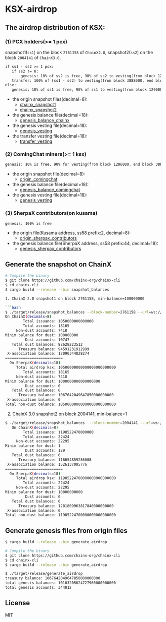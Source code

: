 # KSX-airdrop

## The airdrop distribution of KSX:
### (1) PCX holders(>= 1 pcx)

snapshot1(`ss1`) on the block `2761158` of `ChainX2.0`, 
snapshot2(`ss2`) on the block `2004141` of `ChainX3.0`,
 
 ```txt
 if ss1 - ss2 >= 1 pcx:
    if ss2 != 0:
        genesis: 10% of ss2 is free, 90% of ss2 to vesting(from block 1296000, end block 3888000)
    transfer: 100% of (ss1 - ss2) to vesting(from block 3888000, end block 9072000)
 else:
    genesis: 10% of ss1 is free, 90% of ss1 to vesting(from block 1296000, end block 3888000)
 ```
- the origin snapshot files(decimal=8):
  - [chainx_snapshot1](./origin_chainx_snapshot1_non_dust_7418_10500000000000000000000000_on_2761158.json)
  - [chainx_snapshot2](./origin_chainx_snapshot2_non_dust_22295_11985224700000000000000000_on_2004141.json)
- the genesis balance file(decimal=18):
  - [genesis_balance_chainx](./genesis_balances_chainx_snapshot_7418_7868415220855310000000000.json)
- the genesis vesting file(decimal=18):
  - [genesis_vesting](./genesis_vesting_344011_903556297508011000000000.json)
- the transfer vesting file(decimal=18):
  - [transfer_vesting](./transfer_vesting_1990_2631584779144690000000000.json)

### (2) ComingChat miners(>= 1 ksx)
```txt
genesis: 10% is free, 90% for vesting(from block 1296000, end block 3888000)
```
- the origin snapshot file(decimal=8):
  - [origin_comingchat](./origin_comingchat_miners_334721_214074281900000_decimal_8.json)
- the genesis balance file(decimal=18):
  - [genesis_balance_comingchat](./genesis_balances_comingchat_miners_334721_2140742819000000000000000.json)
- the genesis vesting file(decimal=18):
  - [genesis_vesting](./genesis_vesting_344011_903556297508011000000000.json)

### (3) SherpaX contributors(on kusama)
```txt
genesis: 100% is free
```
- the origin file(Kusama address, ss58 prefix:2, decimal=8):
  - [origin_sherpax_contributors](./origin_sherpax_contributors_1873_9404698487265_decimal_8.json)
- the genesis balance file(SherpaX address, ss58 prefix:44, decimal=18):
  - [genesis_sherpax_contributors](./genesis_balances_sherpax_contributors_1873_94046984872650000000000.json)


## Generate the snapshot on ChainX

```bash
# Compile the binary
$ git clone https://github.com/chainx-org/chainx-cli
$ cd chainx-cli
$ cargo build --release --bin snapshot_balances

1. ChainX 2.0 snapshot1 on block 2761158, min-balance=100000000

```bash
$ ./target/release/snapshot_balances --block-number=2761158 --url=ws://47.99.179.60:18087 --min-balance=100000000
On ChainX(decimals=8)  
        Total issuance: 1050000000000000
        Total accounts: 18165
     Non-dust accounts: 7418
Minim balance for dust: 100000000
         Dust accounts: 10747
   Total dust balances: 82628223512
      Treasury balance: 94591231912999
 X-association balance: 12090344828274
==========================
  On SherpaX(decimals=18)
     Total airdrop ksx: 10500000000000000000000000
        Total accounts: 18165
     Non-dust accounts: 7418
Minim balance for dust: 1000000000000000000
         Dust accounts: 0
   Total dust balances: 0
      Treasury balance: 1067642049647850000000000
 X-association balance: 0
Total non-dust balance: 10500000000000000000000000

```

2. ChainX 3.0 snapshot2 on block 2004141, min-balance=1
```bash
$ ./target/release/snapshot_balances  --block-number=2004141 --url=ws://47.99.179.60:8087 --min-balance=1
   On ChainX(decimals=8)  
        Total issuance: 1198522470000000
        Total accounts: 22424
     Non-dust accounts: 22295
Minim balance for dust: 1
         Dust accounts: 129
   Total dust balances: 0
      Treasury balance: 118654859286008
 X-association balance: 1526137095776
==========================
  On SherpaX(decimals=18) 
     Total airdrop ksx: 11985224700000000000000000
        Total accounts: 22424
     Non-dust accounts: 22295
Minim balance for dust: 10000000000
         Dust accounts: 0
   Total dust balances: 0
      Treasury balance: 1201809963817840000000000
 X-association balance: 0
Total non-dust balance: 11985224700000000000000000
```

## Generate genesis files from origin files
```bash
$ cargo build --release --bin generate_airdrop 
```

```bash
# Compile the binary
$ git clone https://github.com/chainx-org/chainx-cli
$ cd chainx-cli
$ cargo build --release --bin generate_airdrop

$ ./target/release/generate_airdrop 
treasury balance: 1067642049647850000000000
total genesis balances: 10103205024727960000000000
total genesis accounts: 344012

```


## License

MIT
